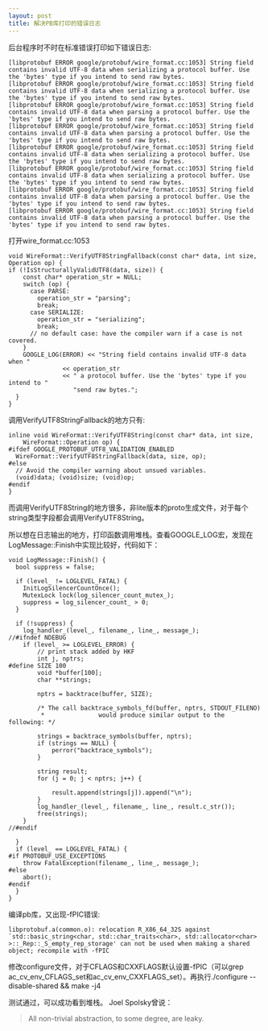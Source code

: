 ```yaml
---
layout: post
title: 解决PB库打印的错误日志
---
```


后台程序时不时在标准错误打印如下错误日志:

	[libprotobuf ERROR google/protobuf/wire_format.cc:1053] String field contains invalid UTF-8 data when serializing a protocol buffer. Use the 'bytes' type if you intend to send raw bytes.
	[libprotobuf ERROR google/protobuf/wire_format.cc:1053] String field contains invalid UTF-8 data when serializing a protocol buffer. Use the 'bytes' type if you intend to send raw bytes.
	[libprotobuf ERROR google/protobuf/wire_format.cc:1053] String field contains invalid UTF-8 data when parsing a protocol buffer. Use the 'bytes' type if you intend to send raw bytes.
	[libprotobuf ERROR google/protobuf/wire_format.cc:1053] String field contains invalid UTF-8 data when parsing a protocol buffer. Use the 'bytes' type if you intend to send raw bytes.
	[libprotobuf ERROR google/protobuf/wire_format.cc:1053] String field contains invalid UTF-8 data when serializing a protocol buffer. Use the 'bytes' type if you intend to send raw bytes.
	[libprotobuf ERROR google/protobuf/wire_format.cc:1053] String field contains invalid UTF-8 data when serializing a protocol buffer. Use the 'bytes' type if you intend to send raw bytes.
	[libprotobuf ERROR google/protobuf/wire_format.cc:1053] String field contains invalid UTF-8 data when parsing a protocol buffer. Use the 'bytes' type if you intend to send raw bytes.
	[libprotobuf ERROR google/protobuf/wire_format.cc:1053] String field contains invalid UTF-8 data when parsing a protocol buffer. Use the 'bytes' type if you intend to send raw bytes.

打开wire_format.cc:1053

	void WireFormat::VerifyUTF8StringFallback(const char* data, int size, Operation op) {
	if (!IsStructurallyValidUTF8(data, size)) {
	    const char* operation_str = NULL;
	    switch (op) {
	      case PARSE:
	        operation_str = "parsing";
	        break;
	      case SERIALIZE:
	        operation_str = "serializing";
	        break;
	      // no default case: have the compiler warn if a case is not covered.
	    }
	    GOOGLE_LOG(ERROR) << "String field contains invalid UTF-8 data when "
	               << operation_str
	               << " a protocol buffer. Use the 'bytes' type if you intend to "
	                  "send raw bytes.";
	  } 
	} 


调用VerifyUTF8StringFallback的地方只有:

	inline void WireFormat::VerifyUTF8String(const char* data, int size,
	    WireFormat::Operation op) {
	#ifdef GOOGLE_PROTOBUF_UTF8_VALIDATION_ENABLED
	  WireFormat::VerifyUTF8StringFallback(data, size, op);
	#else 
	  // Avoid the compiler warning about unsued variables.
	  (void)data; (void)size; (void)op;
	#endif
	}

而调用VerifyUTF8String的地方很多，非lite版本的proto生成文件，对于每个string类型字段都会调用VerifyUTF8String。

所以想在日志输出的地方，打印函数调用堆栈。查看GOOGLE_LOG宏，发现在LogMessage::Finish中实现比较好，代码如下：

	void LogMessage::Finish() {    
	  bool suppress = false;       
	              
	  if (level_ != LOGLEVEL_FATAL) { 
	    InitLogSilencerCountOnce();
	    MutexLock lock(log_silencer_count_mutex_);
	    suppress = log_silencer_count_ > 0;
	  }           
	              
	  if (!suppress) {
	    log_handler_(level_, filename_, line_, message_);
	//#ifndef NDEBUG
	    if (level_ >= LOGLEVEL_ERROR) { 
	        // print stack added by HKF     
	        int j, nptrs;
	#define SIZE 100
	        void *buffer[100];
	        char **strings;
	              
	        nptrs = backtrace(buffer, SIZE);
	              
	        /* The call backtrace_symbols_fd(buffer, nptrs, STDOUT_FILENO)
	         *               would produce similar output to the following: */
	              
	        strings = backtrace_symbols(buffer, nptrs);
	        if (strings == NULL) {
	            perror("backtrace_symbols");    
	        }     
	              
	        string result;
	        for (j = 0; j < nptrs; j++) {   
	              
	            result.append(strings[j]).append("\n");
	        }     
	        log_handler_(level_, filename_, line_, result.c_str());
	        free(strings);
	    }         
	//#endif      
	              
	  }           
	  if (level_ == LOGLEVEL_FATAL) { 
	#if PROTOBUF_USE_EXCEPTIONS    
	    throw FatalException(filename_, line_, message_);
	#else         
	    abort();  
	#endif
	  }
	}


编译pb库，又出现-fPIC错误:

	libprotobuf.a(common.o): relocation R_X86_64_32S against `std::basic_string<char, std::char_traits<char>, std::allocator<char> >::_Rep::_S_empty_rep_storage' can not be used when making a shared object; recompile with -fPIC

修改configure文件，对于CFLAGS和CXXFLAGS默认设置-fPIC（可以grep ac_cv_env_CFLAGS_set和ac_cv_env_CXXFLAGS_set）。再执行./configure --disable-shared && make -j4

测试通过，可以成功看到堆栈。
Joel Spolsky曾说：
> All non-trivial abstraction, to some degree, are leaky.
